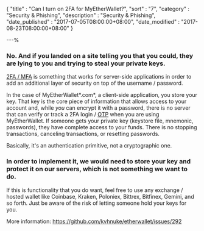 {
"title"       : "Can I turn on 2FA for MyEtherWallet?",
"sort"        : "7",
"category"    : "Security & Phishing",
"description" : "Security & Phishing",
"date_published" : "2017-07-05T08:00:00+08:00",
"date_modified"  : "2017-08-23T08:00:00+08:00"
}

---%
### No. And if you landed on a site telling you that you could, they are lying to you and trying to steal your private keys.

[2FA / MFA](https://en.wikipedia.org/wiki/Multi-factor_authentication) is something that works for server-side applications in order to add an additional layer of security on top of the username / password.

In the case of MyEtherWallet*.com*, a client-side application, you store your key.  That key is the core piece of information that allows access to your account and, while *you* can encrypt it with a password, there is no server that can verify or track a 2FA login / [OTP](https://en.wikipedia.org/wiki/One-time_password) when you are using MyEtherWallet. If someone gets your private key (keystore file, mnemonic, passwords), they have complete access to your funds. There is no stopping transactions, canceling transactions, or resetting passwords.

Basically, it's an authentication primitive, not a cryptographic one.

### In order to implement it, we would need to store your key and protect it on our servers, which is not something we want to do.

If this is functionality that you do want, feel free to use any exchange / hosted wallet like Coinbase, Kraken, Poloniex, Bittrex, Bitfinex, Gemini, and so forth. Just be aware of the risk of letting someone hold your keys for you.

More information: https://github.com/kvhnuke/etherwallet/issues/292
